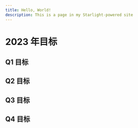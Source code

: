 ```yaml
---
title: Hello, World!
description: This is a page in my Starlight-powered site
---
```


# 2023 年目标

## Q1 目标

## Q2 目标

## Q3 目标

## Q4 目标
